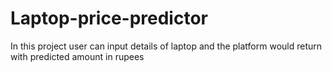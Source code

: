 # Laptop-price-predictor
In this project user can input details of laptop and the platform would return with predicted amount in rupees

